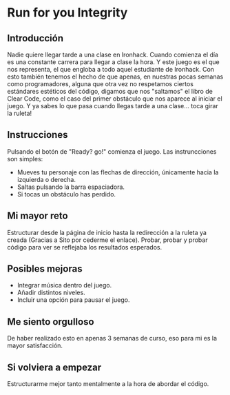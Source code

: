# Run for you Integrity

## Introducción

Nadie quiere llegar tarde a una clase en Ironhack. Cuando comienza el día es una constante carrera para llegar a clase  la hora. Y este juego es el que nos representa, el que engloba a todo aquel estudiante de Ironhack. Con esto también tenemos el hecho de que apenas, en nuestras pocas semanas como programadores, alguna que otra vez no respetamos ciertos estándares estéticos del código, digamos que nos "saltamos" el libro de Clear Code, como el caso del primer obstáculo que nos aparece al iniciar el juego. Y ya sabes lo que pasa cuando llegas tarde a una clase... toca girar la ruleta!


## Instrucciones

Pulsando el botón de "Ready? go!" comienza el juego. Las instruncciones son simples:

* Mueves tu personaje con las flechas de dirección, únicamente hacia la izquierda o derecha.
* Saltas pulsando la barra espaciadora.
* Si tocas un obstáculo has perdido.

## Mi mayor reto

Estructurar desde la página de inicio hasta la redirección a la ruleta ya creada (Gracias a Sito por cederme el enlace). Probar, probar y probar código para ver se reflejaba los resultados esperados.

## Posibles mejoras

* Integrar música dentro del juego.
* Añadir distintos niveles.
* Incluir una opción para pausar el juego.

## Me siento orgulloso

De haber realizado esto en apenas 3 semanas de curso, eso para mi es la mayor satisfacción.

## Si volviera a empezar

Estructurarme mejor tanto mentalmente a la hora de abordar el código.
